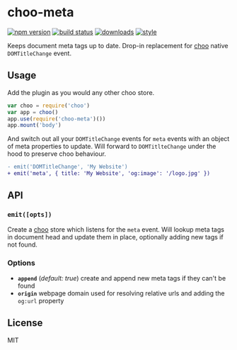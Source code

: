 # choo-meta

[![npm version](https://img.shields.io/npm/v/choo-meta.svg?style=flat-square)](https://npmjs.org/package/choo-meta) [![build status](https://img.shields.io/travis/jallajs/choo-meta/master.svg?style=flat-square)](https://travis-ci.org/jallajs/choo-meta)
[![downloads](http://img.shields.io/npm/dm/choo-meta.svg?style=flat-square)](https://npmjs.org/package/choo-meta)
[![style](https://img.shields.io/badge/code%20style-standard-brightgreen.svg?style=flat-square)](https://npmjs.org/package/choo-meta)

Keeps document meta tags up to date. Drop-in replacement for [choo][choo] native
`DOMTitleChange` event.

## Usage
Add the plugin as you would any other choo store.

```javascript
var choo = require('choo')
var app = choo()
app.use(require('choo-meta')())
app.mount('body')
```

And switch out all your `DOMTitleChange` events for `meta` events with an object
of meta properties to update. Will forward to `DOMTitlteChange` under the hood
to preserve choo behaviour.

```diff
- emit('DOMTitleChange', 'My Website')
+ emit('meta', { title: 'My Website', 'og:image': '/logo.jpg' })
```

## API
### `emit([opts])`
Create a [choo][choo] store which listens for the `meta` event. Will lookup meta
tags in document head and update them in place, optionally adding new tags if
not found.

### Options
- __`append`__ (*default: true*) create and append new meta tags if they can't
be found
- __`origin`__ webpage domain used for resolving relative urls and adding the
`og:url` property

## License
MIT

[choo]: https://github.com/choojs/choo

